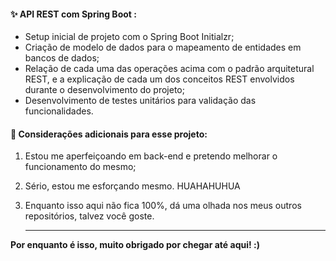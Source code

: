#### ✨ API REST com Spring Boot :

- Setup inicial de projeto com o Spring Boot Initialzr;
- Criação de modelo de dados para o mapeamento de entidades em bancos de dados;
- Relação de cada uma das operações acima com o padrão arquitetural REST, e a explicação de cada um dos conceitos REST envolvidos durante o desenvolvimento do projeto;
- Desenvolvimento de testes unitários para validação das funcionalidades.

#### 🚧 Considerações adicionais para esse projeto:

1. Estou me aperfeiçoando em back-end e pretendo melhorar o funcionamento do mesmo;

2. Sério, estou me esforçando mesmo. HUAHAHUHUA

3. Enquanto isso aqui não fica 100%, dá uma olhada nos meus outros repositórios, talvez você goste.

   

   ------

   

**Por enquanto é isso, muito obrigado por chegar até aqui! :)**  


